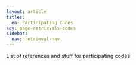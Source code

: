 ```yaml
---
layout: article
titles:
  en: Participating Codes
key: page-retrievals-codes
sidebar:
  nav: retrieval-nav
---
```


List of references and stuff for participating codes 
